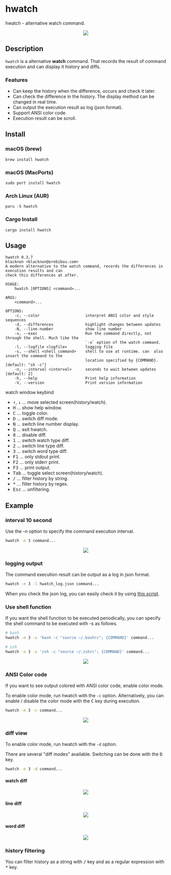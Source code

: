 hwatch
======

hwatch - alternative watch command.

<p align="center">
<img src="./img/tty.gif" />
</p>

## Description

`hwatch` is a alternative **watch** command.
That records the result of command execution and can display it history and diffs.

### Features

- Can keep the history when the difference, occurs and check it later.
- Can check the difference in the history. The display method can be changed in real time.
- Can output the execution result as log (json format).
- Support ANSI color code.
- Execution result can be scroll.

## Install

### macOS (brew)

    brew install hwatch

### macOS (MacPorts)

    sudo port install hwatch

### Arch Linux (AUR)

    paru -S hwatch

### Cargo Install

    cargo install hwatch

## Usage

    hwatch 0.3.7
    blacknon <blacknon@orebibou.com>
    A modern alternative to the watch command, records the differences in execution results and can
    check this differences at after.

    USAGE:
        hwatch [OPTIONS] <command>...

    ARGS:
        <command>...

    OPTIONS:
        -c, --color                    interpret ANSI color and style sequences
        -d, --differences              highlight changes between updates
        -N, --line-number              show line number
        -x, --exec                     Run the command directly, not through the shell. Much like the
                                       `-x` option of the watch command.
        -l, --logfile <logfile>        logging file
        -s, --shell <shell_command>    shell to use at runtime. can  also insert the command to the
                                       location specified by {COMMAND}. [default: "sh -c"]
        -n, --interval <interval>      seconds to wait between updates [default: 2]
        -h, --help                     Print help information
        -V, --version                  Print version information


watch window keybind

- <kbd>↑</kbd>, <kbd>↓</kbd>  ... move selected screen(history/watch).
- <kbd>H</kbd>   ... show help window.
- <kbd>C</kbd>   ... toggle color.
- <kbd>D</kbd>   ... switch diff mode.
- <kbd>N</kbd>   ... switch line number display.
- <kbd>Q</kbd>   ... exit hwatch.
- <kbd>0</kbd>   ... disable diff.
- <kbd>1</kbd>   ... switch watch type diff.
- <kbd>2</kbd>   ... switch line type diff.
- <kbd>3</kbd>   ... switch word type diff.
- <kbd>F1</kbd>  ... only stdout print.
- <kbd>F2</kbd>  ... only stderr print.
- <kbd>F3</kbd>  ... print output.
- <kbd>Tab</kbd> ... toggle select screen(history/watch).
- <kbd>/</kbd>   ... filter history by string.
- <kbd>*</kbd>   ... filter history by regex.
- <kbd>Esc</kbd> ... unfiltering.


## Example

### interval 10 second

Use the -n option to specify the command execution interval.

```bash
hwatch -n 3 command...
```

<p align="center">
<img src="./img/interval.gif" />
</p>

### logging output

The command execution result can be output as a log in json format.

```bash
hwatch -n 3 -l hwatch_log.json command...
```

When you check the json log, you can easily check it by using [this script](https://gist.github.com/blacknon/551e52dce1651d2510162def5a0da1f0).

### Use shell function

If you want the shell function to be executed periodically, you can specify the shell command to be executed with -s as follows.

```bash
# bash
hwatch -n 3 -s 'bash -c "source ~/.bashrc"; {COMMAND}' command...

# zsh
hwatch -n 3 -s 'zsh -c "source ~/.zshrc"; {COMMAND}' command...
```

<p align="center">
<img src="./img/shell_function.gif" />
</p>


### ANSI Color code

If you want to see output colored with ANSI color code, enable color mode.

To enable color mode, run hwatch with the `-c` option.
Alternatively, you can enable / disable the color mode with the <kbd>C</kbd> key during execution.

```bash
hwatch -n 3 -c command...
```

<p align="center">
<img src="./img/ansi_color.gif" />
</p>


### diff view

To enable color mode, run hwatch with the `-d` option.

There are several "diff modes" available.
Switching can be done with the <kbd>D</kbd> key.

```bash
hwatch -n 3 -d command...
```

#### watch diff

<p align="center">
<img src="./img/watch_diff.png" />
</p>

#### line diff

<p align="center">
<img src="./img/line_diff.png" />
</p>

#### word diff

<p align="center">
<img src="./img/word_diff.png" />
</p>


### history filtering

You can filter history as a string with <kbd>/</kbd> key and as a regular expression with <kbd>*</kbd> key.
